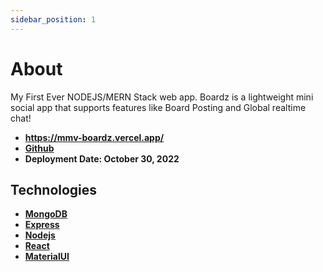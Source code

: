 ```yaml
---
sidebar_position: 1
---
```


# About

My First Ever NODEJS/MERN Stack web app.
Boardz is a lightweight mini social app that supports features like Board Posting and Global realtime chat! <br/>

- **https://mmv-boardz.vercel.app/**
- **[Github](https://github.com/mmvergara/mmv-boardz)**
- **Deployment Date: October 30, 2022**

## Technologies

- **[MongoDB](https://mongodb.com/)**
- **[Express](https://expressjs.com/)**
- **[Nodejs](https://nodejs.org/en/)**
- **[React](https://reactjs.org/)**
- **[MaterialUI](https://mui.com/)**
